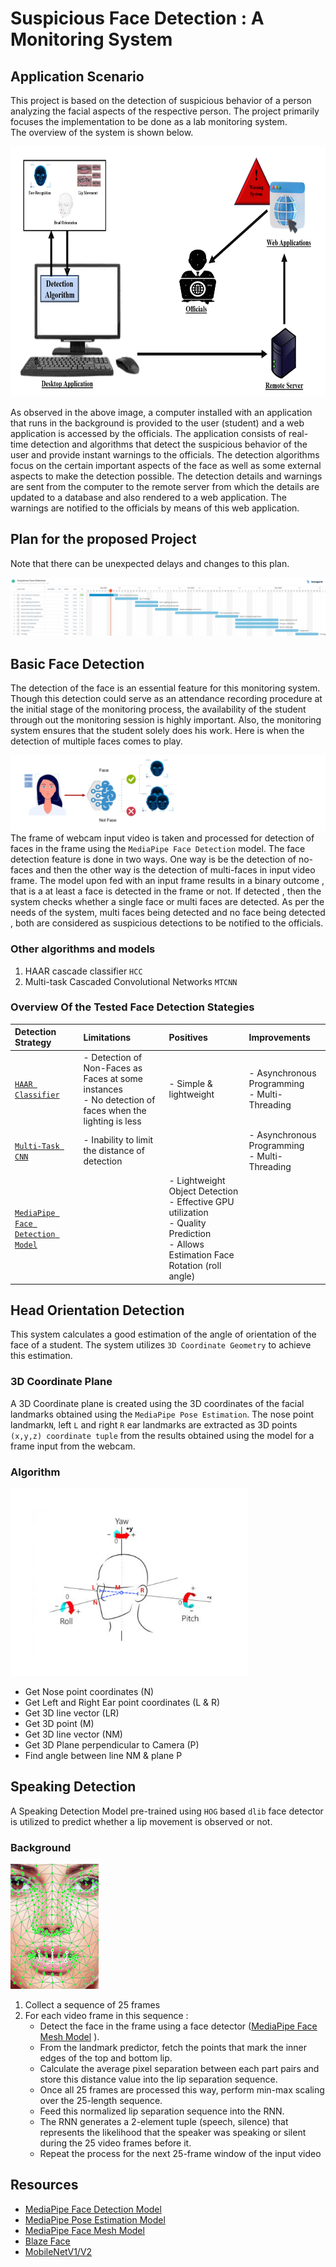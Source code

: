 # Suspicious Face Detection : A Monitoring System

## Application Scenario 

This project is based on the detection of suspicious behavior of a person analyzing the facial aspects of the respective person. The project primarily focuses the implementation to be done as a lab monitoring system. 
<br/>
The overview of the system is shown below.

<img src="./assets/images/Application_scenario.png?raw=true" alt="Application Scenario" height="400" /><br>

As observed in the above image, a computer installed with an application that runs in the background is provided to the user (student) and a web application is accessed by the officials. The application consists of real-time detection and algorithms that detect the suspicious behavior of the user and provide instant warnings to the officials. The detection algorithms focus on the certain important aspects of the face as well as some external aspects to make the detection possible.
	The detection details and warnings are sent from the computer to the remote server from which the details are updated to a database and also rendered to a web application. The warnings are notified to the officials by means of this web application. 


## Plan for the proposed Project
Note that there can be unexpected delays and changes to this plan. 

<img src="./assets/images/Plan.jpg?raw=true" alt="Plan"/>

## Basic Face Detection
The detection of the face is an essential feature for this monitoring system. Though this detection could serve as an attendance recording procedure at the initial stage of the monitoring process, the availability of the student through out the monitoring session is highly important. Also, the monitoring system ensures that the student solely does his work. Here is when the detection of multiple faces comes to play. <br>

<img src="./assets/images/face_detection.png?raw=true" alt="Face Detection"/><br/>
The frame of webcam input video is taken and processed for detection of faces in the frame using the `MediaPipe Face Detection` model. The face detection feature is done in two ways. One way is be the detection of no-faces and then the other way is the detection of multi-faces in input video frame. The model upon fed with an input frame results in a binary outcome , that is a at least a face is detected in the frame or not. If detected , then the system checks whether a single face or multi faces are detected. As per the needs of the system, multi faces being detected and no face being detected , both are considered as suspicious detections to be notified to the officials.

### Other algorithms and models
1. HAAR cascade classifier `HCC`
2. Multi-task Cascaded Convolutional Networks `MTCNN`


### **Overview Of the Tested Face Detection Stategies**

| Detection Strategy | Limitations | Positives|Improvements|
|:---|:---|:---|:---|
| <a href= https://github.com/AKSHILMY/Suspicious-Face-Detection/blob/main/Implementation/Face%20Detection%20Feature/Face%20Detection%20using%20Haar.ipynb>`HAAR Classifier`</a> | - Detection of Non-Faces as Faces at some instances <br> - No detection of faces when the lighting is less|- Simple & lightweight |- Asynchronous Programming<br> - Multi-Threading|
| <a href= https://github.com/AKSHILMY/Suspicious-Face-Detection/blob/main/Implementation/Face%20Detection%20Feature/Face%20Detection%20using%20MTCNN.ipynb>`Multi-Task CNN`</a>|- Inability to limit the distance of detection| |- Asynchronous Programming<br> - Multi-Threading|
| <a href= https://github.com/AKSHILMY/Suspicious-Face-Detection/blob/main/Implementation/Face%20Detection%20Feature/Face%20Detection%20using%20Tensor%20Flow%20and%20Media%20Pipe.ipynb>`MediaPipe Face Detection Model`</a>| | - Lightweight Object Detection <br> - Effective GPU utilization <br> - Quality Prediction <br> - Allows Estimation Face Rotation (roll angle) | |

## Head Orientation Detection
This system calculates a good estimation of the angle of orientation of the face of a student. The system utilizes `3D Coordinate Geometry` to achieve this estimation. 


### 3D Coordinate Plane
A 3D Coordinate plane is created using the 3D coordinates of the facial landmarks obtained using the `MediaPipe Pose Estimation`. The nose point landmark`N`, left `L` and right `R` ear landmarks are extracted as 3D points
`(x,y,z) coordinate tuple` from the results obtained using the model for a frame input from the webcam.

### Algorithm
<img src="./assets/images/head_orientation_detector.png?raw=true" alt="Head Orientation Detection" height=300/><br/>

- Get Nose point coordinates (N)
- Get Left and Right Ear point coordinates (L & R)
- Get 3D line vector (LR)
- Get 3D point (M)
- Get 3D line vector (NM)
- Get 3D Plane perpendicular to Camera (P)
- Find angle between line NM & plane P

## Speaking Detection
A Speaking Detection Model pre-trained using `HOG` based `dlib` face detector is utilized to predict whether a lip movement is observed or not. 

### Background

<img src="./assets/images/speaking.png?raw=true" alt="Speaking Detection" height=200/><br/>
1. Collect a sequence of 25 frames
2. For each video frame in this sequence :
	- Detect the face in the frame using a face detector ([MediaPipe Face Mesh Model](https://google.github.io/mediapipe/solutions/face_mesh.html) ). 
	- From the landmark predictor, fetch the points that mark the inner edges of the top and bottom lip. 
	- Calculate the average pixel separation between each part pairs and store this distance value into the lip separation sequence.
	- Once all 25 frames are processed this way, perform min-max scaling over the 25-length sequence.
	- Feed this normalized lip separation sequence into the RNN.
	- The RNN generates a 2-element tuple (speech, silence) that represents the likelihood that the speaker was speaking or silent during the 25 video frames before it.
	- Repeat the process for the next 25-frame window of the input video


## Resources
- [MediaPipe Face Detection Model](https://google.github.io/mediapipe/solutions/face_detection)  
- [MediaPipe Pose Estimation Model](https://google.github.io/mediapipe/solutions/pose.html)  
- [MediaPipe Face Mesh Model](https://google.github.io/mediapipe/solutions/face_mesh.html)  
- [Blaze Face](https://arxiv.org/abs/1907.05047)
- [MobileNetV1/V2](https://ai.googleblog.com/2018/04/mobilenetv2-next-generation-of-on.html)


